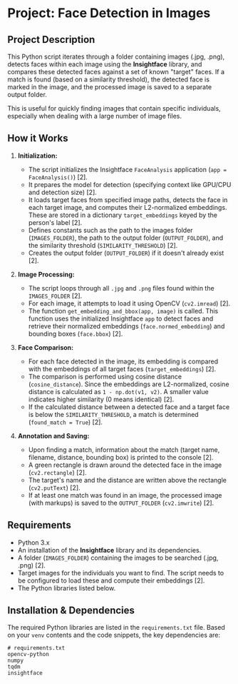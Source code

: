 # Project: Face Detection in Images

## Project Description

This Python script iterates through a folder containing images (.jpg, .png), detects faces within each image using the **Insightface** library, and compares these detected faces against a set of known "target" faces. If a match is found (based on a similarity threshold), the detected face is marked in the image, and the processed image is saved to a separate output folder.

This is useful for quickly finding images that contain specific individuals, especially when dealing with a large number of image files.

## How it Works

1.  **Initialization:**
    *   The script initializes the Insightface `FaceAnalysis` application (`app = FaceAnalysis()`) [2].
    *   It prepares the model for detection (specifying context like GPU/CPU and detection size) [2].
    *   It loads target faces from specified image paths, detects the face in each target image, and computes their L2-normalized embeddings. These are stored in a dictionary `target_embeddings` keyed by the person's label [2].
    *   Defines constants such as the path to the images folder (`IMAGES_FOLDER`), the path to the output folder (`OUTPUT_FOLDER`), and the similarity threshold (`SIMILARITY_THRESHOLD`) [2].
    *   Creates the output folder (`OUTPUT_FOLDER`) if it doesn't already exist [2].

2.  **Image Processing:**
    *   The script loops through all `.jpg` and `.png` files found within the `IMAGES_FOLDER` [2].
    *   For each image, it attempts to load it using OpenCV (`cv2.imread`) [2].
    *   The function `get_embedding_and_bbox(app, image)` is called. This function uses the initialized Insightface `app` to detect faces and retrieve their normalized embeddings (`face.normed_embedding`) and bounding boxes (`face.bbox`) [2].

3.  **Face Comparison:**
    *   For each face detected in the image, its embedding is compared with the embeddings of all target faces (`target_embeddings`) [2].
    *   The comparison is performed using cosine distance (`cosine_distance`). Since the embeddings are L2-normalized, cosine distance is calculated as `1 - np.dot(v1, v2)`. A smaller value indicates higher similarity (0 means identical) [2].
    *   If the calculated distance between a detected face and a target face is below the `SIMILARITY_THRESHOLD`, a match is determined (`found_match = True`) [2].

4.  **Annotation and Saving:**
    *   Upon finding a match, information about the match (target name, filename, distance, bounding box) is printed to the console [2].
    *   A green rectangle is drawn around the detected face in the image (`cv2.rectangle`) [2].
    *   The target's name and the distance are written above the rectangle (`cv2.putText`) [2].
    *   If at least one match was found in an image, the processed image (with markups) is saved to the `OUTPUT_FOLDER` (`cv2.imwrite`) [2].

## Requirements

*   Python 3.x
*   An installation of the **Insightface** library and its dependencies.
*   A folder (`IMAGES_FOLDER`) containing the images to be searched (.jpg, .png) [2].
*   Target images for the individuals you want to find. The script needs to be configured to load these and compute their embeddings [2].
*   The Python libraries listed below.

## Installation & Dependencies

The required Python libraries are listed in the `requirements.txt` file. Based on your `venv` contents and the code snippets, the key dependencies are:

```text
# requirements.txt
opencv-python
numpy
tqdm
insightface

